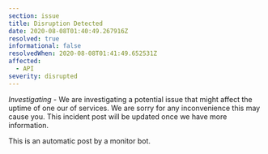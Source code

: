 ```yaml
---
section: issue
title: Disruption Detected
date: 2020-08-08T01:40:49.267916Z
resolved: true
informational: false
resolvedWhen: 2020-08-08T01:41:49.652531Z
affected:
  - API
severity: disrupted
---
```

*Investigating* - We are investigating a potential issue that might affect the uptime of one our of services. We are sorry for any inconvenience this may cause you. This incident post will be updated once we have more information.

This is an automatic post by a monitor bot.
        